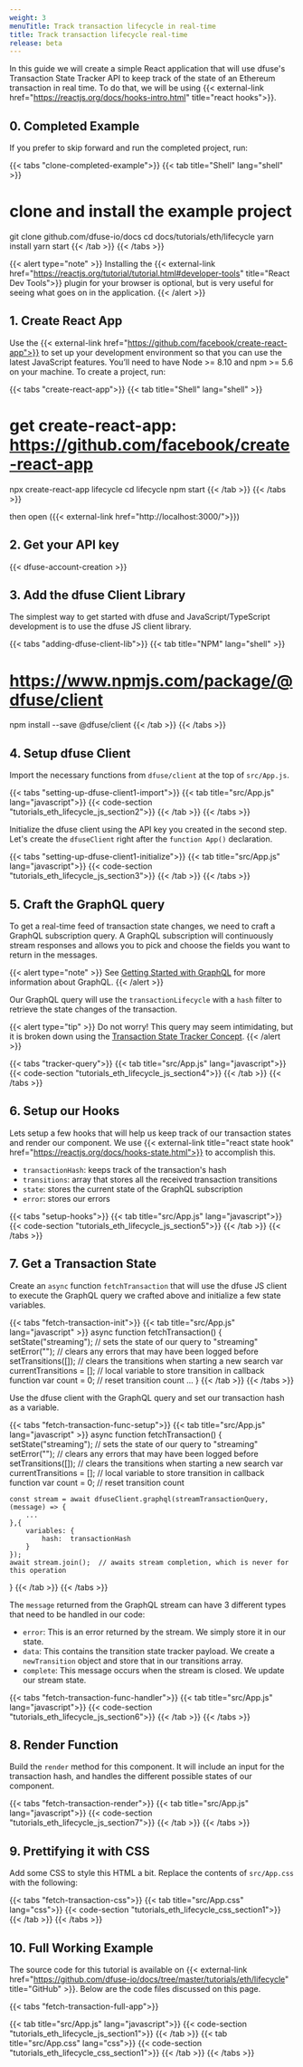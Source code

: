 ```yaml
---
weight: 3
menuTitle: Track transaction lifecycle in real-time
title: Track transaction lifecycle real-time
release: beta
---
```


In this guide we will create a simple React application that will use dfuse's Transaction State Tracker API to keep track of the state of an Ethereum transaction in real time. To do that, we will be using {{< external-link href="https://reactjs.org/docs/hooks-intro.html" title="react hooks">}}.

## 0. Completed Example

If you prefer to skip forward and run the completed project, run:

{{< tabs "clone-completed-example">}}
{{< tab title="Shell" lang="shell" >}}

# clone and install the example project

git clone github.com/dfuse-io/docs
cd docs/tutorials/eth/lifecycle
yarn install
yarn start
{{< /tab >}}
{{< /tabs >}}

{{< alert type="note" >}}
Installing the {{< external-link href="https://reactjs.org/tutorial/tutorial.html#developer-tools" title="React Dev Tools">}} plugin for your browser is optional, but is very useful for seeing what goes on in the application.
{{< /alert >}}

## 1. Create React App

Use the {{< external-link href="https://github.com/facebook/create-react-app">}} to set up your development environment so that you can use the latest JavaScript features. You’ll need to have Node >= 8.10 and npm >= 5.6 on your machine. To create a project, run:

{{< tabs "create-react-app">}}
{{< tab title="Shell" lang="shell" >}}

# get create-react-app: https://github.com/facebook/create-react-app

npx create-react-app lifecycle
cd lifecycle
npm start
{{< /tab >}}
{{< /tabs >}}

then open ({{< external-link href="http://localhost:3000/">}})

## 2. Get your API key

{{< dfuse-account-creation >}}

## 3. Add the dfuse Client Library

The simplest way to get started with dfuse and JavaScript/TypeScript development is to use the dfuse JS client library.

{{< tabs "adding-dfuse-client-lib">}}
{{< tab title="NPM" lang="shell" >}}

# https://www.npmjs.com/package/@dfuse/client

npm install --save @dfuse/client
{{< /tab >}}
{{< /tabs >}}

## 4. Setup dfuse Client

Import the necessary functions from `dfuse/client` at the top of `src/App.js`.

{{< tabs "setting-up-dfuse-client1-import">}}
{{< tab title="src/App.js" lang="javascript">}}
{{< code-section "tutorials_eth_lifecycle_js_section2">}}
{{< /tab >}}
{{< /tabs >}}

Initialize the dfuse client using the API key you created in the second step. Let's create the `dfuseClient` right after the `function App()` declaration.

{{< tabs "setting-up-dfuse-client1-initialize">}}
{{< tab title="src/App.js" lang="javascript">}}
{{< code-section "tutorials_eth_lifecycle_js_section3">}}
{{< /tab >}}
{{< /tabs >}}

## 5. Craft the GraphQL query

To get a real-time feed of transaction state changes, we need to craft a GraphQL subscription query. A GraphQL subscription will continuously stream responses and allows you to pick and choose the fields you want to return in the messages.

{{< alert type="note" >}}
See [Getting Started with GraphQL](/guides/core-concepts/graphql/) for more information about GraphQL.
{{< /alert >}}

Our GraphQL query will use the `transactionLifecycle` with a `hash` filter to retrieve the state changes of the transaction.

{{< alert type="tip" >}}
Do not worry! This query may seem intimidating, but it is broken down using the [Transaction State Tracker Concept](/guides/ethereum/concepts/trx_lifecycle/).
{{< /alert >}}

{{< tabs "tracker-query">}}
{{< tab title="src/App.js" lang="javascript">}}
{{< code-section "tutorials_eth_lifecycle_js_section4">}}
{{< /tab >}}
{{< /tabs >}}

## 6. Setup our Hooks

Lets setup a few hooks that will help us keep track of our transaction states and render our component. We use {{< external-link title="react state hook" href="https://reactjs.org/docs/hooks-state.html">}} to accomplish this.

- `transactionHash`: keeps track of the transaction's hash
- `transitions`: array that stores all the received transaction transitions
- `state`: stores the current state of the GraphQL subscription
- `error`: stores our errors

{{< tabs "setup-hooks">}}
{{< tab title="src/App.js" lang="javascript">}}
{{< code-section "tutorials_eth_lifecycle_js_section5">}}
{{< /tab >}}
{{< /tabs >}}

## 7. Get a Transaction State

Create an `async` function `fetchTransaction` that will use the dfuse JS client to execute the GraphQL query we crafted above and initialize a few state variables.

{{< tabs "fetch-transaction-init">}}
{{< tab title="src/App.js" lang="javascript" >}}
async function fetchTransaction() {
setState("streaming"); // sets the state of our query to "streaming"
setError(""); // clears any errors that may have been logged before
setTransitions([]); // clears the transitions when starting a new search
var currentTransitions = []; // local variable to store transition in callback function
var count = 0; // reset transition count
...
}
{{< /tab >}}
{{< /tabs >}}

Use the dfuse client with the GraphQL query and set our transaction hash as a variable.

{{< tabs "fetch-transaction-func-setup">}}
{{< tab title="src/App.js" lang="javascript" >}}
async function fetchTransaction() {
setState("streaming"); // sets the state of our query to "streaming"
setError(""); // clears any errors that may have been logged before
setTransitions([]); // clears the transitions when starting a new search
var currentTransitions = []; // local variable to store transition in callback function
var count = 0; // reset transition count

    const stream = await dfuseClient.graphql(streamTransactionQuery, (message) => {
        ...
    },{
        variables: {
            hash:  transactionHash
        }
    });
    await stream.join();  // awaits stream completion, which is never for this operation

}
{{< /tab >}}
{{< /tabs >}}

The `message` returned from the GraphQL stream can have 3 different types that need to be handled in our code:

- `error`: This is an error returned by the stream. We simply store it in our state.
- `data`: This contains the transition state tracker payload. We create a `newTransition` object and store that in our transitions array.
- `complete`: This message occurs when the stream is closed. We update our stream state.

{{< tabs "fetch-transaction-func-handler">}}
{{< tab title="src/App.js" lang="javascript">}}
{{< code-section "tutorials_eth_lifecycle_js_section6">}}
{{< /tab >}}
{{< /tabs >}}

## 8. Render Function

Build the `render` method for this component. It will include an input for the transaction hash, and handles the different possible states of our component.

{{< tabs "fetch-transaction-render">}}
{{< tab title="src/App.js" lang="javascript">}}
{{< code-section "tutorials_eth_lifecycle_js_section7">}}
{{< /tab >}}
{{< /tabs >}}

## 9. Prettifying it with CSS

Add some CSS to style this HTML a bit. Replace the contents of `src/App.css` with the following:

{{< tabs "fetch-transaction-css">}}
{{< tab title="src/App.css" lang="css">}}
{{< code-section "tutorials_eth_lifecycle_css_section1">}}
{{< /tab >}}
{{< /tabs >}}

## 10. Full Working Example

The source code for this tutorial is available on {{< external-link href="https://github.com/dfuse-io/docs/tree/master/tutorials/eth/lifecycle" title="GitHub" >}}. Below are the code files discussed on this page.

{{< tabs "fetch-transaction-full-app">}}

{{< tab title="src/App.js" lang="javascript">}}
{{< code-section "tutorials_eth_lifecycle_js_section1">}}
{{< /tab >}}
{{< tab title="src/App.css" lang="css">}}
{{< code-section "tutorials_eth_lifecycle_css_section1">}}
{{< /tab >}}
{{< /tabs >}}
